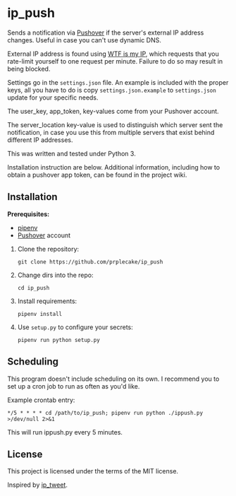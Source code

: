 # ip_push

Sends a notification via [Pushover][0] if the server's external IP
address changes. Useful in case you can't use dynamic DNS.

[0]: https://pushover.net

External IP address is found using [WTF is my IP][1], which requests
that you rate-limit yourself to one request per minute. Failure to do so
may result in being blocked.

[1]: https://wtfismyip.com

Settings go in the `settings.json` file. An example is included with the
proper keys, all you have to do is copy `settings.json.example` to
`settings.json` update for your specific needs.

The user\_key, app\_token, key-values come from your Pushover account.

The server\_location key-value is used to distinguish which server sent
the notification, in case you use this from multiple servers that exist
behind different IP addresses.

This was written and tested under Python 3.

Installation instruction are below. Additional information, including
how to obtain a pushover app token, can be found in the project wiki.

## Installation

**Prerequisites:**

* [pipenv](https://pipenv.pypa.io/en/latest/)
* [Pushover][0] account

1. Clone the repository:

    ```shell
    git clone https://github.com/prplecake/ip_push
    ```

2. Change dirs into the repo:

    ```shell
    cd ip_push
    ```

3. Install requirements:

    ```shell
    pipenv install
    ```

4. Use `setup.py` to configure your secrets:

    ```shell
    pipenv run python setup.py
    ```

## Scheduling

This program doesn't include scheduling on its own. I recommend you to
set up a cron job to run as often as you'd like.

Example crontab entry:

```text
*/5 * * * * cd /path/to/ip_push; pipenv run python ./ippush.py >/dev/null 2>&1
```

This will run ippush.py every 5 minutes.

## License

This project is licensed under the terms of the MIT license.

Inspired by [ip_tweet](https://github.com/p2j/ip_tweet).

